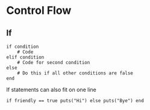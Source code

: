 # Control Flow

## If
```
if condition
    # Code
elif condition
    # Code for second condition
else
    # Do this if all other conditions are false
end
```
If statements can also fit on one line

```
if friendly == true puts("Hi") else puts("Bye") end
```